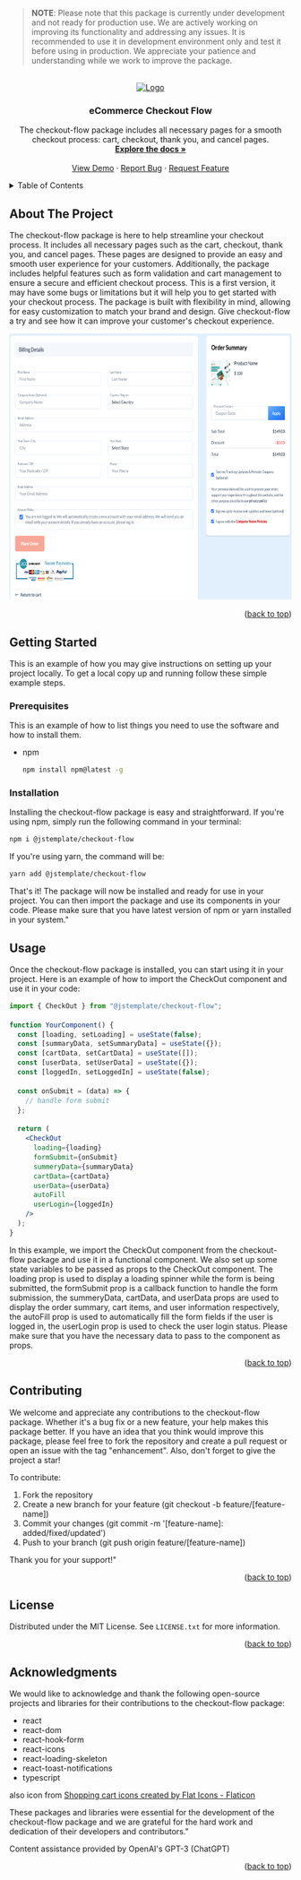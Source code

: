 <a name="readme-top"></a>

> **NOTE**:
> Please note that this package is currently under development and not ready for production use. We are actively working on improving its functionality and addressing any issues. It is recommended to use it in development environment only and test it before using in production. We appreciate your patience and understanding while we work to improve the package.

<!-- PROJECT LOGO -->
<br />
<div align="center">
  <a href="#">
    <img src="images/logo-white.png" alt="Logo" width="80" height="80">
  </a>

  <h3 align="center">eCommerce Checkout Flow</h3>

  <p align="center">
    The checkout-flow package includes all necessary pages for a smooth checkout process: cart, checkout, thank you, and cancel pages.
    <br />
    <a href="#"><strong>Explore the docs »</strong></a>
    <br />
    <br />
    <a href="#">View Demo</a>
    ·
    <a href="https://github.com/js-template/checkout-flow/issues">Report Bug</a>
    ·
    <a href="https://github.com/js-template/checkout-flow/issues">Request Feature</a>
  </p>
</div>

<!-- TABLE OF CONTENTS -->
<details>
  <summary>Table of Contents</summary>
  <ol>
    <li>
      <a href="#about-the-project">About The Project</a>
      <ul>
        <li><a href="#built-with">Built With</a></li>
      </ul>
    </li>
    <li>
      <a href="#getting-started">Getting Started</a>
      <ul>
        <li><a href="#installation">Installation</a></li>
      </ul>
    </li>
    <li><a href="#usage">Usage</a></li>
    <!-- <li><a href="#roadmap">Roadmap</a></li> -->
    <li><a href="#contributing">Contributing</a></li>
    <!-- <li><a href="#license">License</a></li>
    <li><a href="#contact">Contact</a></li> -->
    <li><a href="#acknowledgments">Acknowledgments</a></li>
  </ol>
</details>

<!-- ABOUT THE PROJECT -->

## About The Project

The checkout-flow package is here to help streamline your checkout process. It includes all necessary pages such as the cart, checkout, thank you, and cancel pages. These pages are designed to provide an easy and smooth user experience for your customers. Additionally, the package includes helpful features such as form validation and cart management to ensure a secure and efficient checkout process. This is a first version, it may have some bugs or limitations but it will help you to get started with your checkout process. The package is built with flexibility in mind, allowing for easy customization to match your brand and design. Give checkout-flow a try and see how it can improve your customer's checkout experience.

  <a href="#">
    <img src="images/screenshot.png" alt="Logo" width="680" height="475">
  </a>
<p align="right">(<a href="#readme-top">back to top</a>)</p>

<!-- GETTING STARTED -->

## Getting Started

This is an example of how you may give instructions on setting up your project locally.
To get a local copy up and running follow these simple example steps.

### Prerequisites

This is an example of how to list things you need to use the software and how to install them.

- npm
  ```sh
  npm install npm@latest -g
  ```

### Installation

Installing the checkout-flow package is easy and straightforward. If you're using npm, simply run the following command in your terminal:

```sh
npm i @jstemplate/checkout-flow
```

If you're using yarn, the command will be:

```sh
yarn add @jstemplate/checkout-flow
```

That's it! The package will now be installed and ready for use in your project. You can then import the package and use its components in your code. Please make sure that you have latest version of npm or yarn installed in your system."

<!-- USAGE EXAMPLES -->

## Usage

Once the checkout-flow package is installed, you can start using it in your project. Here is an example of how to import the CheckOut component and use it in your code:

```jsx
import { CheckOut } from "@jstemplate/checkout-flow";

function YourComponent() {
  const [loading, setLoading] = useState(false);
  const [summaryData, setSummaryData] = useState({});
  const [cartData, setCartData] = useState([]);
  const [userData, setUserData] = useState({});
  const [loggedIn, setLoggedIn] = useState(false);

  const onSubmit = (data) => {
    // handle form submit
  };

  return (
    <CheckOut
      loading={loading}
      formSubmit={onSubmit}
      summeryData={summaryData}
      cartData={cartData}
      userData={userData}
      autoFill
      userLogin={loggedIn}
    />
  );
}
```

In this example, we import the CheckOut component from the checkout-flow package and use it in a functional component. We also set up some state variables to be passed as props to the CheckOut component. The loading prop is used to display a loading spinner while the form is being submitted, the formSubmit prop is a callback function to handle the form submission, the summeryData, cartData, and userData props are used to display the order summary, cart items, and user information respectively, the autoFill prop is used to automatically fill the form fields if the user is logged in, the userLogin prop is used to check the user login status.
Please make sure that you have the necessary data to pass to the component as props.

<p align="right">(<a href="#readme-top">back to top</a>)</p>

<!-- CONTRIBUTING -->

## Contributing

We welcome and appreciate any contributions to the checkout-flow package. Whether it's a bug fix or a new feature, your help makes this package better. If you have an idea that you think would improve this package, please feel free to fork the repository and create a pull request or open an issue with the tag "enhancement". Also, don't forget to give the project a star!

To contribute:

1. Fork the repository
2. Create a new branch for your feature (git checkout -b feature/[feature-name])
3. Commit your changes (git commit -m '[feature-name]: added/fixed/updated')
4. Push to your branch (git push origin feature/[feature-name])

Thank you for your support!"

<p align="right">(<a href="#readme-top">back to top</a>)</p>

<!-- LICENSE -->

## License

Distributed under the MIT License. See `LICENSE.txt` for more information.

<p align="right">(<a href="#readme-top">back to top</a>)</p>

## Acknowledgments

We would like to acknowledge and thank the following open-source projects and libraries for their contributions to the checkout-flow package:

- react
- react-dom
- react-hook-form
- react-icons
- react-loading-skeleton
- react-toast-notifications
- typescript

also icon from <a href="https://www.flaticon.com/free-icons/shopping-cart" title="shopping cart icons">Shopping cart icons created by Flat Icons - Flaticon</a>

These packages and libraries were essential for the development of the checkout-flow package and we are grateful for the hard work and dedication of their developers and contributors."

Content assistance provided by OpenAI's GPT-3 (ChatGPT)

<p align="right">(<a href="#readme-top">back to top</a>)</p>

<!-- MARKDOWN LINKS & IMAGES -->
<!-- https://www.markdownguide.org/basic-syntax/#reference-style-links -->
